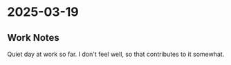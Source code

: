 # 2025-03-19

## Work Notes

Quiet day at work so far. I don't feel well, so that contributes to it somewhat.
